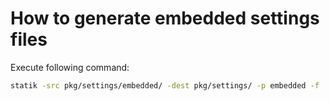 # How to generate embedded settings files

Execute following command:

```bash
statik -src pkg/settings/embedded/ -dest pkg/settings/ -p embedded -f
```